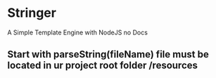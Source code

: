 # Stringer
A Simple Template Engine with NodeJS no Docs

## Start with parseString(fileName) file must be located in ur project root folder /resources
